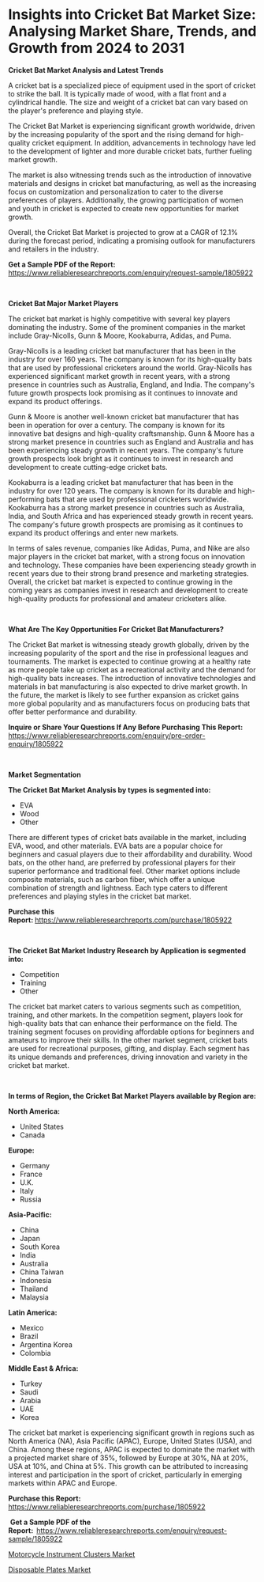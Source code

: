 <p><h1>Insights into Cricket Bat Market Size: Analysing Market Share, Trends, and Growth from 2024 to 2031</h1></p><p><strong>Cricket Bat Market Analysis and Latest Trends</strong></p>
<p><p>A cricket bat is a specialized piece of equipment used in the sport of cricket to strike the ball. It is typically made of wood, with a flat front and a cylindrical handle. The size and weight of a cricket bat can vary based on the player's preference and playing style.</p><p>The Cricket Bat Market is experiencing significant growth worldwide, driven by the increasing popularity of the sport and the rising demand for high-quality cricket equipment. In addition, advancements in technology have led to the development of lighter and more durable cricket bats, further fueling market growth.</p><p>The market is also witnessing trends such as the introduction of innovative materials and designs in cricket bat manufacturing, as well as the increasing focus on customization and personalization to cater to the diverse preferences of players. Additionally, the growing participation of women and youth in cricket is expected to create new opportunities for market growth.</p><p>Overall, the Cricket Bat Market is projected to grow at a CAGR of 12.1% during the forecast period, indicating a promising outlook for manufacturers and retailers in the industry.</p></p>
<p><strong>Get a Sample PDF of the Report:&nbsp;</strong> <a href="https://www.reliableresearchreports.com/enquiry/request-sample/1805922">https://www.reliableresearchreports.com/enquiry/request-sample/1805922</a></p>
<p>&nbsp;</p>
<p><strong>Cricket Bat Major Market Players</strong></p>
<p><p>The cricket bat market is highly competitive with several key players dominating the industry. Some of the prominent companies in the market include Gray-Nicolls, Gunn & Moore, Kookaburra, Adidas, and Puma.</p><p>Gray-Nicolls is a leading cricket bat manufacturer that has been in the industry for over 160 years. The company is known for its high-quality bats that are used by professional cricketers around the world. Gray-Nicolls has experienced significant market growth in recent years, with a strong presence in countries such as Australia, England, and India. The company's future growth prospects look promising as it continues to innovate and expand its product offerings.</p><p>Gunn & Moore is another well-known cricket bat manufacturer that has been in operation for over a century. The company is known for its innovative bat designs and high-quality craftsmanship. Gunn & Moore has a strong market presence in countries such as England and Australia and has been experiencing steady growth in recent years. The company's future growth prospects look bright as it continues to invest in research and development to create cutting-edge cricket bats.</p><p>Kookaburra is a leading cricket bat manufacturer that has been in the industry for over 120 years. The company is known for its durable and high-performing bats that are used by professional cricketers worldwide. Kookaburra has a strong market presence in countries such as Australia, India, and South Africa and has experienced steady growth in recent years. The company's future growth prospects are promising as it continues to expand its product offerings and enter new markets.</p><p>In terms of sales revenue, companies like Adidas, Puma, and Nike are also major players in the cricket bat market, with a strong focus on innovation and technology. These companies have been experiencing steady growth in recent years due to their strong brand presence and marketing strategies. Overall, the cricket bat market is expected to continue growing in the coming years as companies invest in research and development to create high-quality products for professional and amateur cricketers alike.</p></p>
<p>&nbsp;</p>
<p><strong>What Are The Key Opportunities For Cricket Bat Manufacturers?</strong></p>
<p><p>The Cricket Bat market is witnessing steady growth globally, driven by the increasing popularity of the sport and the rise in professional leagues and tournaments. The market is expected to continue growing at a healthy rate as more people take up cricket as a recreational activity and the demand for high-quality bats increases. The introduction of innovative technologies and materials in bat manufacturing is also expected to drive market growth. In the future, the market is likely to see further expansion as cricket gains more global popularity and as manufacturers focus on producing bats that offer better performance and durability.</p></p>
<p><strong>Inquire or Share Your Questions If Any Before Purchasing This Report:</strong> <a href="https://www.reliableresearchreports.com/enquiry/pre-order-enquiry/1805922">https://www.reliableresearchreports.com/enquiry/pre-order-enquiry/1805922</a></p>
<p>&nbsp;</p>
<p><strong>Market Segmentation</strong></p>
<p><strong>The Cricket Bat Market Analysis by types is segmented into:</strong></p>
<p><ul><li>EVA</li><li>Wood</li><li>Other</li></ul></p>
<p><p>There are different types of cricket bats available in the market, including EVA, wood, and other materials. EVA bats are a popular choice for beginners and casual players due to their affordability and durability. Wood bats, on the other hand, are preferred by professional players for their superior performance and traditional feel. Other market options include composite materials, such as carbon fiber, which offer a unique combination of strength and lightness. Each type caters to different preferences and playing styles in the cricket bat market.</p></p>
<p><strong>Purchase this Report:&nbsp;</strong><a href="https://www.reliableresearchreports.com/purchase/1805922">https://www.reliableresearchreports.com/purchase/1805922</a></p>
<p>&nbsp;</p>
<p><strong>The Cricket Bat Market Industry Research by Application is segmented into:</strong></p>
<p><ul><li>Competition</li><li>Training</li><li>Other</li></ul></p>
<p><p>The cricket bat market caters to various segments such as competition, training, and other markets. In the competition segment, players look for high-quality bats that can enhance their performance on the field. The training segment focuses on providing affordable options for beginners and amateurs to improve their skills. In the other market segment, cricket bats are used for recreational purposes, gifting, and display. Each segment has its unique demands and preferences, driving innovation and variety in the cricket bat market.</p></p>
<p>&nbsp;</p>
<p><strong>In terms of Region, the Cricket Bat Market Players available by Region are:</strong></p>
<p>
    <p> <strong> North America: </strong>
        <ul>
            <li>United States</li>
            <li>Canada</li>
        </ul>
        </p> 
    <p> <strong> Europe: </strong>
        <ul>
            <li>Germany</li>
            <li>France</li>
            <li>U.K.</li>
            <li>Italy</li>
            <li>Russia</li>
        </ul>
        </p> 
    <p> <strong> Asia-Pacific: </strong>
        <ul>
            <li>China</li>
            <li>Japan</li>
            <li>South Korea</li>
            <li>India</li>
            <li>Australia</li>
            <li>China Taiwan</li>
            <li>Indonesia</li>
            <li>Thailand</li>
            <li>Malaysia</li>
        </ul>
        </p> 
    <p> <strong> Latin America: </strong>
        <ul>
            <li>Mexico</li>
            <li>Brazil</li>
            <li>Argentina Korea</li>
            <li>Colombia</li>
        </ul>
        </p> 
    <p> <strong> Middle East & Africa: </strong>
        <ul>
            <li>Turkey</li>
            <li>Saudi</li>
            <li>Arabia</li>
            <li>UAE</li>
            <li>Korea</li>
        </ul>
    </p>
    </p>
<p><p>The cricket bat market is experiencing significant growth in regions such as North America (NA), Asia Pacific (APAC), Europe, United States (USA), and China. Among these regions, APAC is expected to dominate the market with a projected market share of 35%, followed by Europe at 30%, NA at 20%, USA at 10%, and China at 5%. This growth can be attributed to increasing interest and participation in the sport of cricket, particularly in emerging markets within APAC and Europe.</p></p>
<p><strong>Purchase this Report: </strong><a href="https://www.reliableresearchreports.com/purchase/1805922">https://www.reliableresearchreports.com/purchase/1805922</a></p>
<p>&nbsp;<strong>Get a Sample PDF of the Report:&nbsp;&nbsp;</strong><a href="https://www.reliableresearchreports.com/enquiry/request-sample/1805922">https://www.reliableresearchreports.com/enquiry/request-sample/1805922</a></p>
<p><strong></strong></p>
<p><p><a href="https://cautious-neon-760.notion.site/Motorcycle-Instrument-Clusters-Market-Challenges-Opportunities-and-Growth-Drivers-and-Major-Marke-274a3f7479b04250a349cd2adf8c6b96">Motorcycle Instrument Clusters Market</a></p><p><a href="https://github.com/kufem1/Market-Research-Report-List-1/blob/main/disposable-plates-market.md">Disposable Plates Market</a></p></p>